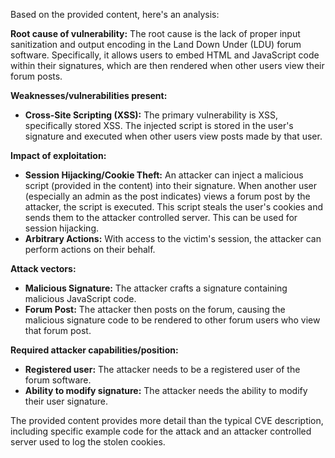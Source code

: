 Based on the provided content, here's an analysis:

**Root cause of vulnerability:**
The root cause is the lack of proper input sanitization and output encoding in the Land Down Under (LDU) forum software. Specifically, it allows users to embed HTML and JavaScript code within their signatures, which are then rendered when other users view their forum posts.

**Weaknesses/vulnerabilities present:**
- **Cross-Site Scripting (XSS):** The primary vulnerability is XSS, specifically stored XSS. The injected script is stored in the user's signature and executed when other users view posts made by that user.

**Impact of exploitation:**
- **Session Hijacking/Cookie Theft:** An attacker can inject a malicious script (provided in the content) into their signature. When another user (especially an admin as the post indicates) views a forum post by the attacker, the script is executed. This script steals the user's cookies and sends them to the attacker controlled server. This can be used for session hijacking.
- **Arbitrary Actions:** With access to the victim's session, the attacker can perform actions on their behalf.

**Attack vectors:**
- **Malicious Signature:** The attacker crafts a signature containing malicious JavaScript code.
- **Forum Post:** The attacker then posts on the forum, causing the malicious signature code to be rendered to other forum users who view that forum post.

**Required attacker capabilities/position:**
- **Registered user:** The attacker needs to be a registered user of the forum software.
- **Ability to modify signature:** The attacker needs the ability to modify their user signature.

The provided content provides more detail than the typical CVE description, including specific example code for the attack and an attacker controlled server used to log the stolen cookies.